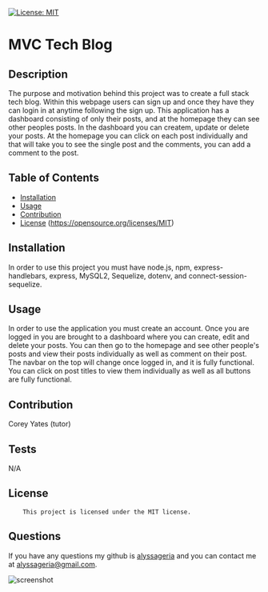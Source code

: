 
[![License: MIT](https://img.shields.io/badge/License-MIT-yellow.svg)](https://opensource.org/licenses/MIT)

# MVC Tech Blog

## Description
The purpose and motivation behind this project was to create a full stack tech blog. Within this webpage users can sign up and once they have they can login in at anytime following the sign up. This application has a dashboard consisting of only their posts, and at the homepage they can see other peoples posts. In the dashboard you can createm, update or delete your posts. At the homepage you can click on each post individually and that will take you to see the single post and the comments, you can add a comment to the post. 

## Table of Contents
- [Installation](#installation)
- [Usage](#usage)
- [Contribution](#contribution)
- [License](#license)
(https://opensource.org/licenses/MIT)
## Installation
In order to use this project you must have node.js, npm, express-handlebars, express, MySQL2, Sequelize, dotenv, and connect-session-sequelize.

## Usage
In order to use the application you must create an account. Once you are logged in you are brought to a dashboard where you can create, edit and delete your posts. You can then go to the homepage and see other people's posts and view their posts individually as well as comment on their post. The navbar on the top will change once logged in, and it is fully functional. You can click on post titles to view them individually as well as all buttons are fully functional.

## Contribution
Corey Yates (tutor)

## Tests
N/A

## License
        This project is licensed under the MIT license.

## Questions
If you have any questions my github is [alyssageria](https://github.com/alyssageria/) and you can contact me at alyssageria@gmail.com.

![screenshot](/utils/images/README-screenshot.png)
